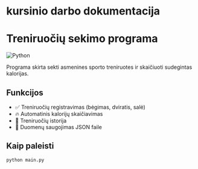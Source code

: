 # kursinio darbo dokumentacija
# Treniruočių sekimo programa

![Python](https://img.shields.io/badge/Python-3.9+-blue?logo=python)

Programa skirta sekti asmenines sporto treniruotes ir skaičiuoti sudegintas kalorijas.

## Funkcijos
- ✅ Treniruočių registravimas (bėgimas, dviratis, salė)
- 🔥 Automatinis kalorijų skaičiavimas
- 📅 Treniruočių istorija
- 💾 Duomenų saugojimas JSON faile

## Kaip paleisti
```bash
python main.py

